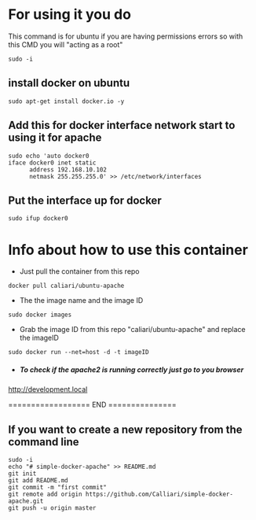 
# For using it you do 

This command is for ubuntu if you are having permissions errors so with this CMD you will "acting as a root"
```
sudo -i
```

## install docker on ubuntu 

```
sudo apt-get install docker.io -y
```

##  Add this for docker interface network start to using it for apache
```
sudo echo 'auto docker0
iface docker0 inet static
      address 192.168.10.102
      netmask 255.255.255.0' >> /etc/network/interfaces
```

## Put the interface up for docker
```
sudo ifup docker0
```


# Info about how to use this container

* Just pull the container from this repo

``` 
docker pull caliari/ubuntu-apache 
```

* The the image name and the image ID

``` 
sudo docker images 
```

* Grab the image ID from this repo "caliari/ubuntu-apache"  and replace the imageID

``` 
sudo docker run --net=host -d -t imageID 
```

* ##### To check if the apache2 is running correctly just go to you browser

http://development.local

================== END ===============


## If you want to create a new repository from the command line

```
sudo -i 
echo "# simple-docker-apache" >> README.md
git init
git add README.md
git commit -m "first commit"
git remote add origin https://github.com/Calliari/simple-docker-apache.git
git push -u origin master
```
